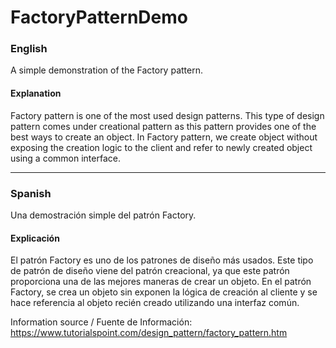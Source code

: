 # FactoryPatternDemo

### English
A simple demonstration of the Factory pattern. 

#### Explanation
Factory pattern is one of the most used design patterns. This type of design pattern comes under creational pattern as this pattern provides one of the best ways to create an object.
In Factory pattern, we create object without exposing the creation logic to the client and refer to newly created object using a common interface.

<hr/>

### Spanish
Una demostración simple del patrón Factory.

#### Explicación
El patrón Factory es uno de los patrones de diseño más usados. Este tipo de patrón de diseño viene del patrón creacional, ya que este patrón proporciona una de las mejores maneras de crear un objeto.
En el patrón Factory, se crea un objeto sin exponen la lógica de creación al cliente y se hace referencia al objeto recién creado utilizando una interfaz común.

Information source / Fuente de Información:
https://www.tutorialspoint.com/design_pattern/factory_pattern.htm
